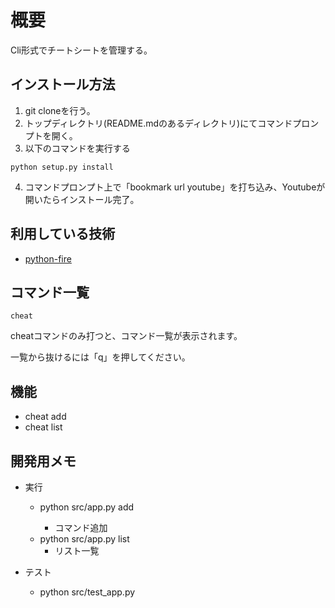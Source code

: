 # 概要

Cli形式でチートシートを管理する。

## インストール方法

1. git cloneを行う。
2. トップディレクトリ(README.mdのあるディレクトリ)にてコマンドプロンプトを開く。
3. 以下のコマンドを実行する

```cli
python setup.py install
```

4. コマンドプロンプト上で「bookmark url youtube」を打ち込み、Youtubeが開いたらインストール完了。

## 利用している技術

- [python-fire](https://github.com/google/python-fire/blob/master/docs/guide.md)

## コマンド一覧

```shell
cheat
```

cheatコマンドのみ打つと、コマンド一覧が表示されます。

一覧から抜けるには「q」を押してください。

## 機能

- cheat add <name> <url>
- cheat list

## 開発用メモ

- 実行
  - python src/app.py add <APP> <COMMAND>
    - コマンド追加
  - python src/app.py list
    - リスト一覧

- テスト
  - python src/test_app.py